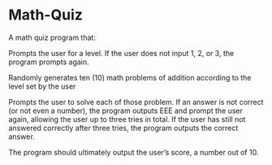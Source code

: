 # Math-Quiz

A math quiz program that:

Prompts the user for a level. If the user does not input 1, 2, or 3, the program prompts again.

Randomly generates ten (10) math problems of addition according to the level set by the user

Prompts the user to solve each of those problem. If an answer is not correct (or not even a number), the program outputs EEE and prompt the user again, allowing the user up to three tries in total. If the user has still not answered correctly after three tries, the program outputs the correct answer.

The program should ultimately output the user’s score, a number out of 10.
